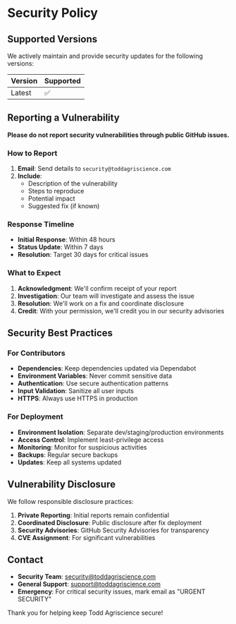 <!--- Copyright Todd LLC, All rights reserved -->

# Security Policy

## Supported Versions

We actively maintain and provide security updates for the following versions:

| Version | Supported          |
| ------- | ------------------ |
| Latest  | :white_check_mark: |

## Reporting a Vulnerability

**Please do not report security vulnerabilities through public GitHub issues.**

### How to Report

1. **Email**: Send details to `security@toddagriscience.com`
2. **Include**:
   - Description of the vulnerability
   - Steps to reproduce
   - Potential impact
   - Suggested fix (if known)

### Response Timeline

- **Initial Response**: Within 48 hours
- **Status Update**: Within 7 days
- **Resolution**: Target 30 days for critical issues

### What to Expect

1. **Acknowledgment**: We'll confirm receipt of your report
2. **Investigation**: Our team will investigate and assess the issue
3. **Resolution**: We'll work on a fix and coordinate disclosure
4. **Credit**: With your permission, we'll credit you in our security advisories

## Security Best Practices

### For Contributors

- **Dependencies**: Keep dependencies updated via Dependabot
- **Environment Variables**: Never commit sensitive data
- **Authentication**: Use secure authentication patterns
- **Input Validation**: Sanitize all user inputs
- **HTTPS**: Always use HTTPS in production

### For Deployment

- **Environment Isolation**: Separate dev/staging/production environments
- **Access Control**: Implement least-privilege access
- **Monitoring**: Monitor for suspicious activities
- **Backups**: Regular secure backups
- **Updates**: Keep all systems updated

## Vulnerability Disclosure

We follow responsible disclosure practices:

1. **Private Reporting**: Initial reports remain confidential
2. **Coordinated Disclosure**: Public disclosure after fix deployment
3. **Security Advisories**: GitHub Security Advisories for transparency
4. **CVE Assignment**: For significant vulnerabilities

## Contact

- **Security Team**: security@toddagriscience.com
- **General Support**: support@toddagriscience.com
- **Emergency**: For critical security issues, mark email as "URGENT SECURITY"

Thank you for helping keep Todd Agriscience secure!
